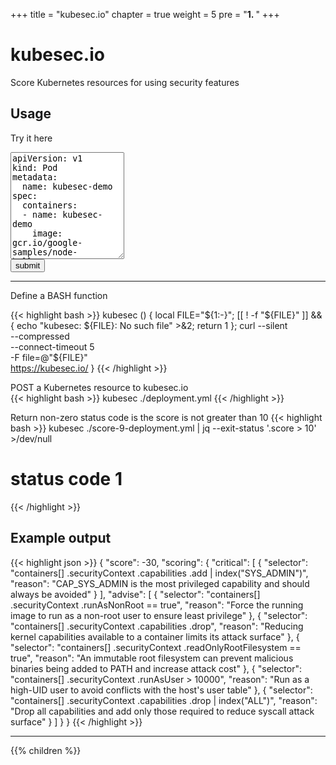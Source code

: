 +++
title = "kubesec.io"
chapter = true
weight = 5
pre = "<b>1. </b>"
+++

# kubesec.io

Score Kubernetes resources for using security features 

## Usage

Try it here

<textarea rows=11 name="file" form="usrform" >
apiVersion: v1
kind: Pod
metadata:
  name: kubesec-demo
spec:
  containers:
  - name: kubesec-demo
    image: gcr.io/google-samples/node-hello:1.0
    securityContext:
      readOnlyRootFilesystem: true
</textarea>
<form action="/"  method="post" enctype="multipart/form-data" id="usrform">
  <input type="hidden" value="webfile" name="filename" />
  <input type="submit" value="submit" id="submit" class="btn btn-default">
</form>

---

<!--
-->

Define a BASH function

{{< highlight bash >}}
kubesec () 
{ 
    local FILE="${1:-}";
    [[ ! -f "${FILE}" ]] && { 
        echo "kubesec: ${FILE}: No such file" >&2;
        return 1
    };
    curl --silent \
      --compressed \
      --connect-timeout 5 \
      -F file=@"${FILE}" \
      https://kubesec.io/
}
{{< /highlight >}}

POST a Kubernetes resource to kubesec.io   
{{< highlight bash >}}
kubesec ./deployment.yml
{{< /highlight >}}

Return non-zero status code is the score is not greater than 10
{{< highlight bash >}}
kubesec ./score-9-deployment.yml | jq --exit-status '.score > 10' >/dev/null 
# status code 1
{{< /highlight >}}

## Example output
{{< highlight json >}}
{
  "score": -30,
  "scoring": {
    "critical": [
      {
        "selector": "containers[] .securityContext .capabilities .add | index(\"SYS_ADMIN\")",
        "reason": "CAP_SYS_ADMIN is the most privileged capability and should always be avoided"
      }
    ],
    "advise": [
      {
        "selector": "containers[] .securityContext .runAsNonRoot == true",
        "reason": "Force the running image to run as a non-root user to ensure least privilege"
      },
      {
        "selector": "containers[] .securityContext .capabilities .drop",
        "reason": "Reducing kernel capabilities available to a container limits its attack surface"
      },
      {
        "selector": "containers[] .securityContext .readOnlyRootFilesystem == true",
        "reason": "An immutable root filesystem can prevent malicious binaries being added to PATH and increase attack cost"
      },
      {
        "selector": "containers[] .securityContext .runAsUser > 10000",
        "reason": "Run as a high-UID user to avoid conflicts with the host's user table"
      },
      {
        "selector": "containers[] .securityContext .capabilities .drop | index(\"ALL\")",
        "reason": "Drop all capabilities and add only those required to reduce syscall attack surface"
      }
    ]
  }
}
{{< /highlight >}}

---

{{% children  %}}
